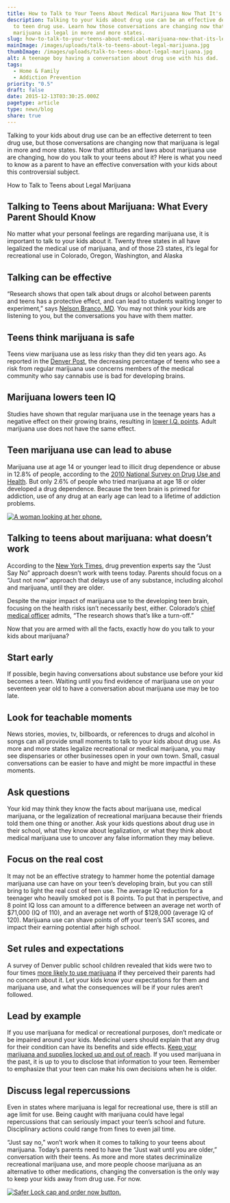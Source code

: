 ```yaml
---
title: How to Talk to Your Teens About Medical Marijuana Now That It's Legal
description: Talking to your kids about drug use can be an effective deterrent
  to teen drug use. Learn how those conversations are changing now that
  marijuana is legal in more and more states.
slug: how-to-talk-to-your-teens-about-medical-marijuana-now-that-its-legal
mainImage: /images/uploads/talk-to-teens-about-legal-marijuana.jpg
thumbImage: /images/uploads/talk-to-teens-about-legal-marijuana.jpg
alt: A teenage boy having a conversation about drug use with his dad.
tags:
  - Home & Family
  - Addiction Prevention
priority: "0.5"
draft: false
date: 2015-12-13T03:30:25.000Z
pagetype: article
type: news/blog
share: true
---
```

Talking to your kids about drug use can be an effective deterrent to teen drug use, but those conversations are changing now that marijuana is legal in more and more states. Now that attitudes and laws about marijuana use are changing, how do you talk to your teens about it? Here is what you need to know as a parent to have an effective conversation with your kids about this controversial subject.

How to Talk to Teens about Legal Marijuana

## Talking to Teens about Marijuana: What Every Parent Should Know

No matter what your personal feelings are regarding marijuana use, it is important to talk to your kids about it. Twenty three states in all have legalized the medical use of marijuana, and of those 23 states, it’s legal for recreational use in Colorado, Oregon, Washington, and Alaska

## Talking can be effective

“Research shows that open talk about drugs or alcohol between parents and teens has a protective effect, and can lead to students waiting longer to experiment,” says [Nelson Branco, MD](http://www.kevinmd.com/blog/2011/11/talk-teen-marijuana.html). You may not think your kids are listening to you, but the conversations you have with them matter.

## Teens think marijuana is safe

Teens view marijuana use as less risky than they did ten years ago. As reported in the [Denver Post](http://www.denverpost.com/marijuana/ci_24825184/teens-and-pot-use-parents-heres-what-you), the decreasing percentage of teens who see a risk from regular marijuana use concerns members of the medical community who say cannabis use is bad for developing brains.

## Marijuana lowers teen IQ

Studies have shown that regular marijuana use in the teenage years has a negative effect on their growing brains, resulting in [lower I.Q. points](http://www.pnas.org/content/109/40/E2657.abstract). Adult marijuana use does not have the same effect.

## Teen marijuana use can lead to abuse

Marijuana use at age 14 or younger lead to illicit drug dependence or abuse in 12.8% of people, according to the [2010 National Survey on Drug Use and Health](http://archive.samhsa.gov/data/NSDUH/2k10nsduh/2k10results.htm). But only 2.6% of people who tried marijuana at age 18 or older developed a drug dependence. Because the teen brain is primed for addiction, use of any drug at an early age can lead to a lifetime of addiction problems.

[![A woman looking at her phone.](/images/uploads/rxguardian-well-rx-graphic.jpg "Save up to 80 percent on prescription drugs.")](https://www.wellrx.com/rx-discount-card/enroll/?invitecode=SaferLock%20&utm_source=SaferLock%20&utm_medium=affiliate&utm_campaign=%3cblogs%3E "WellRx Link")

## Talking to teens about marijuana: what doesn’t work

According to the [New York Times](http://well.blogs.nytimes.com/2014/08/18/marijuana-teens-health-risks/?_r=0), drug prevention experts say the “Just Say No” approach doesn’t work with teens today. Parents should focus on a “Just not now” approach that delays use of any substance, including alcohol and marijuana, until they are older.

Despite the major impact of marijuana use to the developing teen brain, focusing on the health risks isn’t necessarily best, either. Colorado’s [chief medical officer](http://www.cnn.com/2015/05/06/living/feat-marijuana-talking-to-kids-post-legalization/) admits, “The research shows that’s like a turn-off.”

Now that you are armed with all the facts, exactly how do you talk to your kids about marijuana?

## Start early

If possible, begin having conversations about substance use before your kid becomes a teen. Waiting until you find evidence of marijuana use on your seventeen year old to have a conversation about marijuana use may be too late.

## Look for teachable moments

News stories, movies, tv, billboards, or references to drugs and alcohol in songs can all provide small moments to talk to your kids about drug use. As more and more states legalize recreational or medical marijuana, you may see dispensaries or other businesses open in your own town. Small, casual conversations can be easier to have and might be more impactful in these moments.

## Ask questions

Your kid may think they know the facts about marijuana use, medical marijuana, or the legalization of recreational marijuana because their friends told them one thing or another. Ask your kids questions about drug use in their school, what they know about legalization, or what they think about medical marijuana use to uncover any false information they may believe.

## Focus on the real cost

It may not be an effective strategy to hammer home the potential damage marijuana use can have on your teen’s developing brain, but you can still bring to light the real cost of teen use. The average IQ reduction for a teenager who heavily smoked pot is 8 points. To put that in perspective, and 8 point IQ loss can amount to a difference between an average net worth of $71,000 (IQ of 110), and an average net worth of $128,000 (average IQ of 120). Marijuana use can shave points of off your teen’s SAT scores, and impact their earning potential after high school.

## Set rules and expectations

A survey of Denver public school children revealed that kids were two to four times [more likely to use marijuana](http://www.cpr.org/news/story/7-ways-talk-your-teens-about-marijuana) if they perceived their parents had no concern about it. Let your kids know your expectations for them and marijuana use, and what the consequences will be if your rules aren’t followed.

## Lead by example

If you use marijuana for medical or recreational purposes, don’t medicate or be impaired around your kids. Medicinal users should explain that any drug for their condition can have its benefits and side effects. [Keep your marijuana and supplies locked up and out of reach](https://shop.rxguardian.com/products/safer-lock). If you used marijuana in the past, it is up to you to disclose that information to your teen. Remember to emphasize that your teen can make his own decisions when he is older.

## Discuss legal repercussions

Even in states where marijuana is legal for recreational use, there is still an age limit for use. Being caught with marijuana could have legal repercussions that can seriously impact your teen’s school and future. Disciplinary actions could range from fines to even jail time.

“Just say no,” won’t work when it comes to talking to your teens about marijuana. Today’s parents need to have the “Just wait until you are older,” conversation with their teens. As more and more states decriminalize recreational marijuana use, and more people choose marijuana as an alternative to other medications, changing the conversation is the only way to keep your kids away from drug use. For now.

[![Safer Lock cap and order now button.](/images/uploads/safer-cta.png "Better safe than sorry. Lock up your meds.")](https://shop.rxguardian.com/products/safer-lock "Safer Lock Product Link")